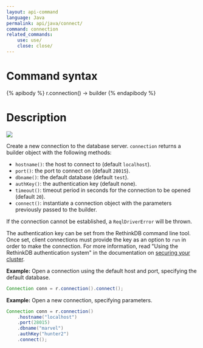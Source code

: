 ```yaml
---
layout: api-command
language: Java
permalink: api/java/connect/
command: connection
related_commands:
    use: use/
    close: close/
---
```


# Command syntax #

{% apibody %}
r.connection() &rarr; builder
{% endapibody %}

# Description #

<img src="/assets/images/docs/api_illustrations/connect_javascript.png" class="api_command_illustration" />

Create a new connection to the database server. `connection` returns a builder object with the following methods:

- `hostname()`: the host to connect to (default `localhost`).
- `port()`: the port to connect on (default `28015`).
- `dbname()`: the default database (default `test`).
- `authKey()`: the authentication key (default none).
- `timeout()`: timeout period in seconds for the connection to be opened (default `20`).
- `connect()`: instantiate a connection object with the parameters previously passed to the builder.

If the connection cannot be established, a `ReqlDriverError` will be thrown.

The authentication key can be set from the RethinkDB command line tool. Once set, client connections must provide the key as an option to `run` in order to make the connection. For more information, read "Using the RethinkDB authentication system" in the documentation on [securing your cluster](http://rethinkdb.com/docs/security/).

__Example:__ Open a connection using the default host and port, specifying the default database.

```java
Connection conn = r.connection().connect();
```

__Example:__ Open a new connection, specifying parameters.

```java
Connection conn = r.connection()
    .hostname("localhost")
    .port(28015)
    .dbname("marvel")
    .authKey("hunter2")
    .connect();
```
